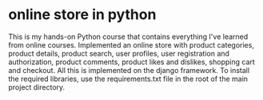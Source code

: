 # online store in python
This is my hands-on Python course that contains everything I've learned from online courses. Implemented an online store with product categories, product details, product search, user profiles, user registration and authorization, product comments, product likes and dislikes, shopping cart and checkout. All this is implemented on the django framework. To install the required libraries, use the requirements.txt file in the root of the main project directory.
